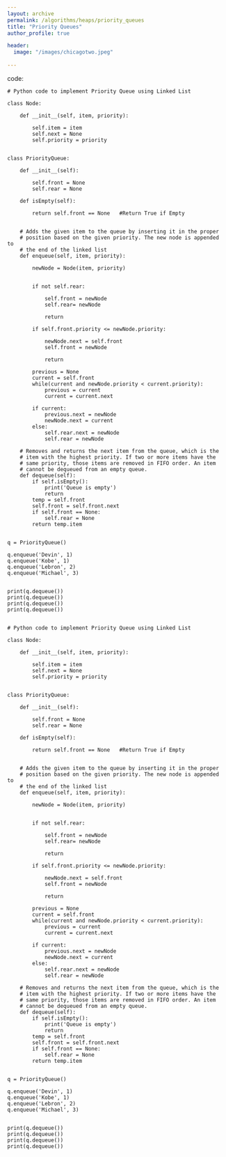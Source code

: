 ```yaml
---
layout: archive
permalink: /algorithms/heaps/priority_queues
title: "Priority Queues"
author_profile: true

header:
  image: "/images/chicagotwo.jpeg"
  
---
```


code:


    # Python code to implement Priority Queue using Linked List

    class Node:
        
        def __init__(self, item, priority):
            
            self.item = item
            self.next = None
            self.priority = priority


    class PriorityQueue:
        
        def __init__(self):
            
            self.front = None
            self.rear = None

        def isEmpty(self):
            
            return self.front == None   #Return True if Empty
        

        # Adds the given item to the queue by inserting it in the proper 
        # position based on the given priority. The new node is appended to 
        # the end of the linked list
        def enqueue(self, item, priority):
            
            newNode = Node(item, priority)
            
            
            if not self.rear:
                
                self.front = newNode
                self.rear= newNode
                
                return
            
            if self.front.priority <= newNode.priority:
                
                newNode.next = self.front
                self.front = newNode
                
                return
            
            previous = None
            current = self.front
            while(current and newNode.priority < current.priority):
                previous = current
                current = current.next

            if current:
                previous.next = newNode
                newNode.next = current
            else:
                self.rear.next = newNode
                self.rear = newNode

        # Removes and returns the next item from the queue, which is the 
        # item with the highest priority. If two or more items have the 
        # same priority, those items are removed in FIFO order. An item 
        # cannot be dequeued from an empty queue. 
        def dequeue(self):
            if self.isEmpty():
                print('Queue is empty')
                return
            temp = self.front
            self.front = self.front.next
            if self.front == None:
                self.rear = None
            return temp.item
        

    q = PriorityQueue()

    q.enqueue('Devin', 1)
    q.enqueue('Kobe', 1)
    q.enqueue('Lebron', 2)
    q.enqueue('Michael', 3)


    print(q.dequeue())
    print(q.dequeue())
    print(q.dequeue())
    print(q.dequeue())


    # Python code to implement Priority Queue using Linked List

    class Node:
        
        def __init__(self, item, priority):
            
            self.item = item
            self.next = None
            self.priority = priority


    class PriorityQueue:
        
        def __init__(self):
            
            self.front = None
            self.rear = None

        def isEmpty(self):
            
            return self.front == None   #Return True if Empty
        

        # Adds the given item to the queue by inserting it in the proper 
        # position based on the given priority. The new node is appended to 
        # the end of the linked list
        def enqueue(self, item, priority):
            
            newNode = Node(item, priority)
            
            
            if not self.rear:
                
                self.front = newNode
                self.rear= newNode
                
                return
            
            if self.front.priority <= newNode.priority:
                
                newNode.next = self.front
                self.front = newNode
                
                return
            
            previous = None
            current = self.front
            while(current and newNode.priority < current.priority):
                previous = current
                current = current.next

            if current:
                previous.next = newNode
                newNode.next = current
            else:
                self.rear.next = newNode
                self.rear = newNode

        # Removes and returns the next item from the queue, which is the 
        # item with the highest priority. If two or more items have the 
        # same priority, those items are removed in FIFO order. An item 
        # cannot be dequeued from an empty queue. 
        def dequeue(self):
            if self.isEmpty():
                print('Queue is empty')
                return
            temp = self.front
            self.front = self.front.next
            if self.front == None:
                self.rear = None
            return temp.item
        

    q = PriorityQueue()

    q.enqueue('Devin', 1)
    q.enqueue('Kobe', 1)
    q.enqueue('Lebron', 2)
    q.enqueue('Michael', 3)


    print(q.dequeue())
    print(q.dequeue())
    print(q.dequeue())
    print(q.dequeue())

